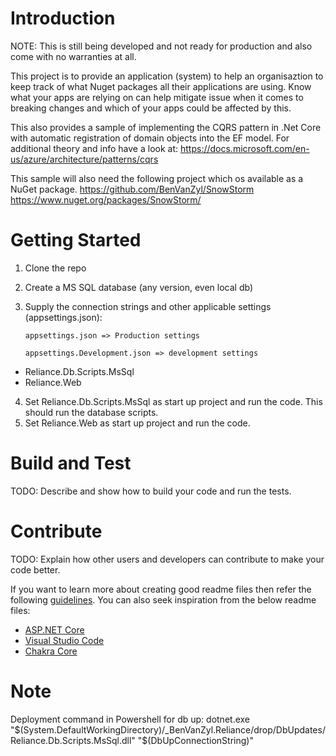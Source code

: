 # Introduction 

NOTE: This is still being developed and not ready for production and also come with no warranties at all.

This project is to provide an application (system) to help an organisaztion to keep track of what Nuget packages all their applications are using.  Know what your apps are relying on can help mitigate issue when it comes to breaking changes and which of your apps could be affected by this.

This also provides a sample of implementing the CQRS pattern in .Net Core with automatic registration of domain objects into the EF model.  For additional theory and info have a look at:
https://docs.microsoft.com/en-us/azure/architecture/patterns/cqrs

This sample will also need the following project which os available as a NuGet package.
https://github.com/BenVanZyl/SnowStorm
https://www.nuget.org/packages/SnowStorm/


# Getting Started
1. Clone the repo
2. Create a MS SQL database (any version, even local db)
3. Supply the connection strings and other applicable settings (appsettings.json):

       appsettings.json => Production settings

       appsettings.Development.json => development settings

- Reliance.Db.Scripts.MsSql
- Reliance.Web
4. Set Reliance.Db.Scripts.MsSql as start up project and run the code.  This should run the database scripts.
5. Set Reliance.Web as start up project and run the code.


# Build and Test
TODO: Describe and show how to build your code and run the tests. 

# Contribute
TODO: Explain how other users and developers can contribute to make your code better. 

If you want to learn more about creating good readme files then refer the following [guidelines](https://docs.microsoft.com/en-us/azure/devops/repos/git/create-a-readme?view=azure-devops). You can also seek inspiration from the below readme files:
- [ASP.NET Core](https://github.com/aspnet/Home)
- [Visual Studio Code](https://github.com/Microsoft/vscode)
- [Chakra Core](https://github.com/Microsoft/ChakraCore)


# Note

Deployment command in Powershell for db up:
dotnet.exe "$(System.DefaultWorkingDirectory)/_BenVanZyl.Reliance/drop/DbUpdates/Reliance.Db.Scripts.MsSql.dll" "$(DbUpConnectionString)"